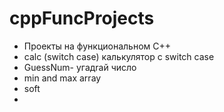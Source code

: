 # cppFuncProjects
- Проекты на функциональном С++
- calc (switch case) калькулятор с switch case
- GuessNum- угадrай число
- min and max array
- soft
- 
